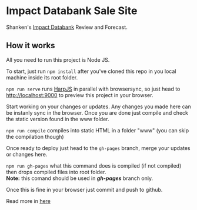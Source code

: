 # Impact Databank Sale Site

Shanken's [Impact Databank](https://www.impactdatabank.com/) Review and Forecast.

## How it works

All you need to run this project is Node JS.

To start, just run ```npm install``` after you've cloned this repo in you local machine inside its root folder.

```npm run serve``` runs [HarpJS](https://github.com/sintaxi/harp) in parallel with browsersync, so just head to [http://localhost:9000](http://localhost:9000/) to preview this project in your browser.

Start working on your changes or updates. Any changes you made here can be instanly sync in the browser. Once you are done just compile and check the static version found in the www folder.

```npm run compile``` compiles into static HTML in a folder "www" (you can skip the compilation though)

Once ready to deploy just head to the ```gh-pages``` branch, merge your updates or changes here.

```npm run gh-pages```  what this command does is compiled (if not compiled) then drops compiled files into root folder.<br>
**Note:** this comand should be used in ***gh-pages*** branch only.

Once this is fine in your browser just commit and push to github.

Read more in [here](https://github.com/mshanken/harp-boilerplate/#readme)


